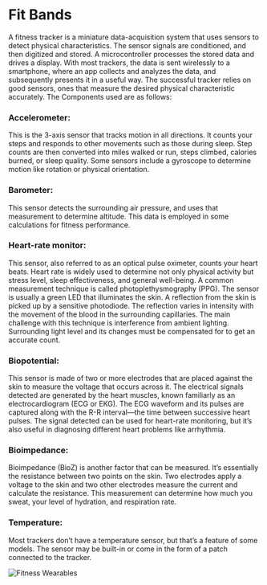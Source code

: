 # Fit Bands
A fitness tracker is a miniature data-acquisition system that uses sensors to detect physical characteristics. The sensor signals are conditioned, and then digitized and stored. 
A microcontroller processes the stored data and drives a display. 
With most trackers, the data is sent wirelessly to a smartphone, where an app collects and analyzes the data, and subsequently presents it in a useful way.
The successful tracker relies on good sensors, ones that measure the desired physical characteristic accurately. 
The Components used are as follows:
### Accelerometer: 
This is the 3-axis sensor that tracks motion in all directions. It counts your steps and responds to other movements such as those during sleep. Step counts are then converted into miles walked or run, steps climbed, calories burned, or sleep quality. Some sensors include a gyroscope to determine motion like rotation or physical orientation.
###	Barometer: 
This sensor detects the surrounding air pressure, and uses that measurement to determine altitude. This data is employed in some calculations for fitness performance.
###	Heart-rate monitor: 
This sensor, also referred to as an optical pulse oximeter, counts your heart beats. Heart rate is widely used to determine not only physical activity but stress level, sleep effectiveness, and general well-being. A common measurement technique is called photoplethysmography (PPG). The sensor is usually a green LED that illuminates the skin. A reflection from the skin is picked up by a sensitive photodiode. The reflection varies in intensity with the movement of the blood in the surrounding capillaries. The main challenge with this technique is interference from ambient lighting. Surrounding light level and its changes must be compensated for to get an accurate count.
###	Biopotential: 
This sensor is made of two or more electrodes that are placed against the skin to measure the voltage that occurs across it. The electrical signals detected are generated by the heart muscles, known familiarly as an electrocardiogram (ECG or EKG). The ECG waveform and its pulses are captured along with the R-R interval—the time between successive heart pulses. The signal detected can be used for heart-rate monitoring, but it’s also useful in diagnosing different heart problems like arrhythmia.
###	Bioimpedance:
 Bioimpedance (BioZ) is another factor that can be measured. It’s essentially the resistance between two points on the skin. Two electrodes apply a voltage to the skin and two other electrodes measure the current and calculate the resistance. This measurement can determine how much you sweat, your level of hydration, and respiration rate.
###	Temperature: 
Most trackers don’t have a temperature sensor, but that’s a feature of some models. The sensor may be built-in or come in the form of a patch connected to the tracker.

![Fitness Wearables](https://user-images.githubusercontent.com/98825618/154892365-b4db8c8f-ff93-42a2-ab69-4554be09703b.png)
